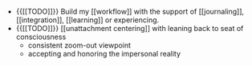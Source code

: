 - {{[[TODO]]}} Build my [[workflow]] with the support of [[journaling]], [[integration]], [[learning]] or experiencing.
- {{[[TODO]]}} [[unattachment centering]] with leaning back to seat of consciousness
    - consistent zoom-out viewpoint
    - accepting and honoring the impersonal reality
